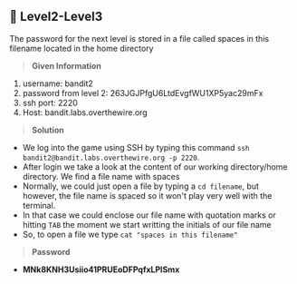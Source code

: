 ## :triangular_flag_on_post: Level2-Level3
The password for the next level is stored in a file called spaces in this filename located in the home directory
> **Given Information**
  1. username: bandit2
  2. password from level 2: 263JGJPfgU6LtdEvgfWU1XP5yac29mFx 
  3. ssh port: 2220
  4. Host: bandit.labs.overthewire.org

> **Solution**
- We log into the game using SSH by typing this command `ssh bandit2@bandit.labs.overthewire.org -p 2220`.
- After login we take a look at the content of our working directory/home directory. We find a file name with spaces
- Normally, we could just open a file by typing a `cd filename`, but however, the file name is spaced so it won't play very well with the terminal.
- In that case we could enclose our file name with quotation marks or hitting `TAB` the moment we start writting the initials of our file name
- So, to open a file we type `cat "spaces in this filename"`

> **Password**
- **MNk8KNH3Usiio41PRUEoDFPqfxLPlSmx**
